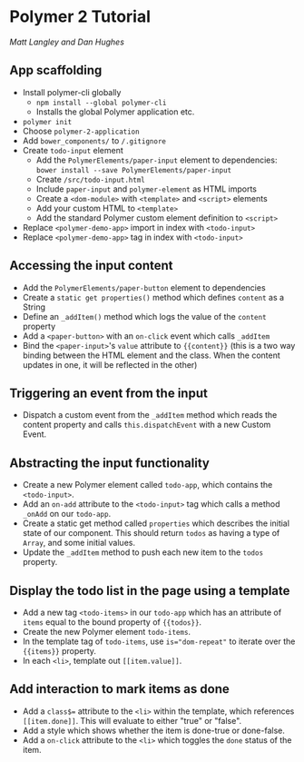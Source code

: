 # Polymer 2 Tutorial

_Matt Langley and Dan Hughes_

## App scaffolding

- Install polymer-cli globally
	- `npm install --global polymer-cli`
	- Installs the global Polymer application etc.
- `polymer init`
- Choose `polymer-2-application`
- Add `bower_components/` to `/.gitignore`
- Create `todo-input` element
	- Add the `PolymerElements/paper-input` element to dependencies: `bower install --save PolymerElements/paper-input`
	- Create `/src/todo-input.html`
	- Include `paper-input` and `polymer-element` as HTML imports
	- Create a `<dom-module>` with `<template>` and `<script>` elements
	- Add your custom HTML to `<template>`
	- Add the standard Polymer custom element definition to `<script>`
- Replace `<polymer-demo-app>` import in index with `<todo-input>`
- Replace `<polymer-demo-app>` tag in index with `<todo-input>`

## Accessing the input content

- Add the `PolymerElements/paper-button` element to dependencies
- Create a `static get properties()` method which defines `content` as a String
- Define an `_addItem()` method which logs the value of the `content` property
- Add a `<paper-button>` with an `on-click` event which calls `_addItem`
- Bind the `<paper-input>`'s `value` attribute to `{{content}}` (this is a two way binding between the HTML element and the class. When the content updates in one, it will be reflected in the other)

## Triggering an event from the input

- Dispatch a custom event from the `_addItem` method which reads the content property and calls `this.dispatchEvent` with a new Custom Event.

## Abstracting the input functionality

- Create a new Polymer element called `todo-app`, which contains the `<todo-input>`.
- Add an `on-add` attribute to the `<todo-input>` tag which calls a method `_onAdd` on our `todo-app`.
- Create a static get method called `properties` which describes the initial state of our component. This should return `todos` as having a type of `Array`, and some initial values.
- Update the `_addItem` method to push each new item to the `todos` property.

## Display the todo list in the page using a template

- Add a new tag `<todo-items>` in our `todo-app` which has an attribute of `items` equal to the bound property of `{{todos}}`.
- Create the new Polymer element `todo-items`.
- In the template tag of `todo-items`, use `is="dom-repeat"` to iterate over the `{{items}}` property.
- In each `<li>`, template out `[[item.value]]`.

## Add interaction to mark items as done

- Add a `class$=` attribute to the `<li>` within the template, which references `[[item.done]]`. This will evaluate to either "true" or "false".
- Add a style which shows whether the item is done-true or done-false.
- Add a `on-click` attribute to the `<li>` which toggles the `done` status of the item.

